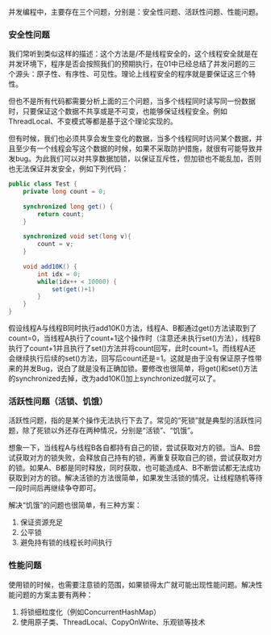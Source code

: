 并发编程中，主要存在三个问题，分别是：安全性问题、活跃性问题、性能问题。

### 安全性问题

我们常听到类似这样的描述：这个方法是/不是线程安全的，这个线程安全就是在并发环境下，程序是否会按照我们的预期执行，在01中已经总结了并发问题的三个源头：原子性、有序性、可见性。理论上线程安全的程序就是要保证这三个特性。

但也不是所有代码都需要分析上面的三个问题，当多个线程同时读写同一份数据时，只要保证这个数据不共享或是不可变，也能够保证线程安全。例如ThreadLocal、不变模式等都是基于这个理论实现的。

但有时候，我们也必须共享会发生变化的数据，当多个线程同时访问某个数据，并且至少有一个线程会写这个数据的时候，如果不采取防护措施，就很有可能导致并发bug。为此我们可以对共享数据加锁，以保证互斥性，但加锁也不能乱加，否则也无法保证并发安全，例如下列代码：

```java
public class Test {
    private long count = 0;
    
    synchronized long get() {
        return count;
    }
    
    synchronized void set(long v){
        count = v;
    }
    
    void add10K() {
        int idx = 0;
        while(idx++ < 10000) {
            set(get()+1)      
        }
    }
}
```

假设线程A与线程B同时执行add10K()方法，线程A、B都通过get()方法读取到了count=0，当线程A执行了count+1这个操作时（注意还未执行set()方法），线程B执行了count+1并且执行了set()方法并将count回写，此时count=1。而线程A还会继续执行后续的set()方法，回写后count还是=1。这就是由于没有保证原子性带来的并发Bug，说白了就是没有正确加锁。要修改也很简单，将get()和set()方法的synchronized去掉，改为add10K()加上synchronized就可以了。



### 活跃性问题（活锁、饥饿）

活跃性问题，指的是某个操作无法执行下去了。常见的“死锁”就是典型的活跃性问题，除了死锁以外还存在两种情况，分别是“活锁”、“饥饿”。

想象一下，当线程A与线程B各自都持有自己的锁，尝试获取对方的锁。当A、B尝试获取对方的锁失败，会释放自己持有的锁，再重复获取自己的锁，尝试获取对方的锁。如果A、B都是同时释放，同时获取，也可能造成A、B不断尝试都无法成功获取到对方的锁。解决活锁的方法很简单，如果发生活锁的情况，让线程随机等待一段时间后再继续争夺即可。

解决“饥饿”的问题也很简单，有三种方案：

1. 保证资源充足
2. 公平锁
3. 避免持有锁的线程长时间执行



### 性能问题

使用锁的时候，也需要注意锁的范围，如果锁得太广就可能出现性能问题。解决性能问题的方案主要有两种：

1. 将锁细粒度化（例如ConcurrentHashMap）
2. 使用原子类、ThreadLocal、CopyOnWrite、乐观锁等技术